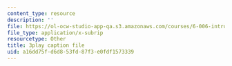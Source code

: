```yaml
---
content_type: resource
description: ''
file: https://ol-ocw-studio-app-qa.s3.amazonaws.com/courses/6-006-introduction-to-algorithms-fall-2011/a16dd75fd6d853fd87f3e0fdf1573339_FNeL18KsWPc.vtt
file_type: application/x-subrip
resourcetype: Other
title: 3play caption file
uid: a16dd75f-d6d8-53fd-87f3-e0fdf1573339
---
```


